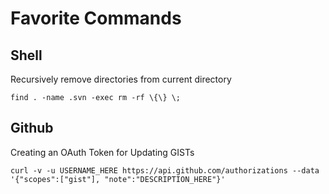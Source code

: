 # Favorite Commands

## Shell

Recursively remove directories from current directory

	find . -name .svn -exec rm -rf \{\} \;

## Github

Creating an OAuth Token for Updating GISTs

    curl -v -u USERNAME_HERE https://api.github.com/authorizations --data '{"scopes":["gist"], "note":"DESCRIPTION_HERE"}'